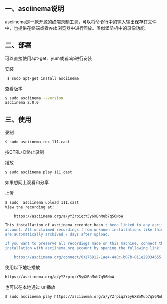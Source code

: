 ## 一、asciinema说明

asciinema是一款开源的终端录制工具，可以将命令行中的输入输出保存在文件中，也提供在终端或者web浏览器中进行回放。类似堡垒机中的录像功能。



## 二、部署

可以直接使用apt-get、yum或者pip进行安装

安装

```bash
 $ sudo apt-get install asciinema
```



查看版本

```bash
$ sudo asciinema --version
asciinema 2.0.0
```



## 三、使用

录制

```bash
$ sudo asciinema rec 111.cast
```

按CTRL+D终止录制



播放

```bash
$ sudo asciinema play 111.cast
```



如果想网上观看和分享

上传

```bash
$ sudo  asciinema upload 111.cast
View the recording at:

    https://asciinema.org/a/yYZrpiqzY5y6XBnMub7q56NoW

This installation of asciinema recorder hasn't been linked to any asciinema.org
account. All unclaimed recordings (from unknown installations like this one)
are automatically archived 7 days after upload.

If you want to preserve all recordings made on this machine, connect this
installation with asciinema.org account by opening the following link:

    https://asciinema.org/connect/03175912-1ae4-4a8c-b07b-011e29334655
```

使用以下地址播放

```html
https://asciinema.org/a/yYZrpiqzY5y6XBnMub7q56NoW
```



也可以在本地通过 url播放

```bash
$ sudo asciinema play https://asciinema.org/a/yYZrpiqzY5y6XBnMub7q56NoW
```


